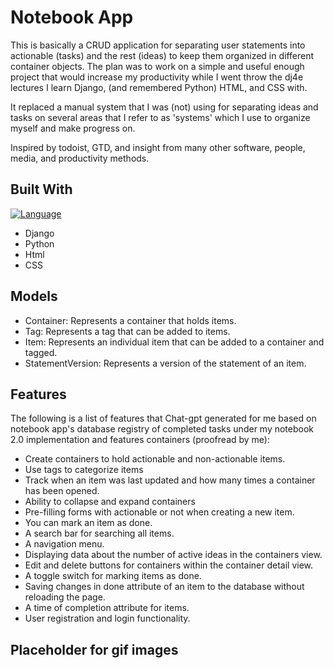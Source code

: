 # Notebook App

This is basically a CRUD application for separating user statements into actionable (tasks) and the rest (ideas) to keep them organized in different container objects. The plan was to work on a simple and useful enough project that would increase my productivity while I went throw the dj4e lectures I learn Django, (and remembered Python) HTML, and CSS with.

It replaced a manual system that I was (not) using for separating ideas and tasks on several areas that I refer to as 'systems' which I use to organize myself and make progress on.

Inspired by todoist, GTD, and insight from many other software, people, media, and productivity methods.

## Built With
[![Language](https://img.shields.io/github/languages/count/srd4/notebook_2.svg)](https://github.com/srd4/notebook_2)
- Django
- Python
- Html
- CSS

## Models
- Container: Represents a container that holds items.
- Tag: Represents a tag that can be added to items.
- Item: Represents an individual item that can be added to a container and tagged.
- StatementVersion: Represents a version of the statement of an item.

## Features

The following is a list of features that Chat-gpt generated for me based on notebook app's database registry of completed tasks under my notebook 2.0 implementation and features containers (proofread by me):

- Create containers to hold actionable and non-actionable items.
- Use tags to categorize items
- Track when an item was last updated and how many times a container has been opened.
- Ability to collapse and expand containers
- Pre-filling forms with actionable or not when creating a new item.
- You can mark an item as done.
- A search bar for searching all items.
- A navigation menu.
- Displaying data about the number of active ideas in the containers view.
- Edit and delete buttons for containers within the container detail view.
- A toggle switch for marking items as done.
- Saving changes in done attribute of an item to the database without reloading the page.
- A time of completion attribute for items.
- User registration and login functionality.

## Placeholder for gif images

